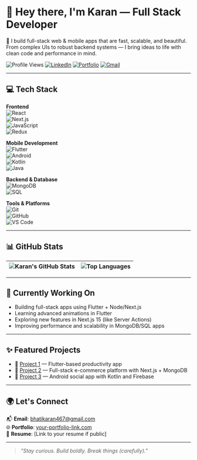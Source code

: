 # 👋 Hey there, I'm Karan — Full Stack Developer

🚀 I build full-stack web & mobile apps that are fast, scalable, and beautiful.  
From complex UIs to robust backend systems — I bring ideas to life with clean code and performance in mind.

![Profile Views](https://komarev.com/ghpvc/?username=Karanbhati11&color=blue)
[![LinkedIn](https://img.shields.io/badge/LinkedIn-blue?style=flat&logo=linkedin)](https://linkedin.com/in/karanbhati) <!-- Replace with your actual LinkedIn URL -->
[![Portfolio](https://img.shields.io/badge/Portfolio-visit-blueviolet?style=flat&logo=vercel)](https://your-portfolio-link.com) <!-- Replace with your portfolio -->
[![Gmail](https://img.shields.io/badge/Gmail-contact-red?style=flat&logo=gmail)](mailto:bhatikaran467@gmail.com)

---

## 💻 Tech Stack

**Frontend**  
![React](https://img.shields.io/badge/-React-61DAFB?style=flat&logo=react&logoColor=000)  
![Next.js](https://img.shields.io/badge/-Next.js-000000?style=flat&logo=nextdotjs&logoColor=white)  
![JavaScript](https://img.shields.io/badge/-JavaScript-F7DF1E?style=flat&logo=javascript&logoColor=000)  
![Redux](https://img.shields.io/badge/-Redux-764ABC?style=flat&logo=redux&logoColor=white)  

**Mobile Development**  
![Flutter](https://img.shields.io/badge/-Flutter-02569B?style=flat&logo=flutter&logoColor=white)  
![Android](https://img.shields.io/badge/-Android-3DDC84?style=flat&logo=android&logoColor=white)  
![Kotlin](https://img.shields.io/badge/-Kotlin-7F52FF?style=flat&logo=kotlin&logoColor=white)  
![Java](https://img.shields.io/badge/-Java-007396?style=flat&logo=java&logoColor=white)  

**Backend & Database**  
![MongoDB](https://img.shields.io/badge/-MongoDB-47A248?style=flat&logo=mongodb&logoColor=white)  
![SQL](https://img.shields.io/badge/-SQL-4479A1?style=flat&logo=mysql&logoColor=white)  

**Tools & Platforms**  
![Git](https://img.shields.io/badge/-Git-F05032?style=flat&logo=git&logoColor=white)  
![GitHub](https://img.shields.io/badge/-GitHub-181717?style=flat&logo=github&logoColor=white)  
![VS Code](https://img.shields.io/badge/-VSCode-007ACC?style=flat&logo=visual-studio-code&logoColor=white)

---

## 📊 GitHub Stats

| <img align="center" src="https://github-readme-stats.vercel.app/api?username=Karanbhati11&show_icons=true&theme=tokyonight&hide_border=true" alt="Karan's GitHub Stats" /> | <img align="center" src="https://github-readme-stats.vercel.app/api/top-langs/?username=Karanbhati11&layout=compact&theme=tokyonight&hide_border=true" alt="Top Languages" /> |
|---|---|

---

## 🧠 Currently Working On
- Building full-stack apps using Flutter + Node/Next.js
- Learning advanced animations in Flutter
- Exploring new features in Next.js 15 (like Server Actions)
- Improving performance and scalability in MongoDB/SQL apps

---

## ✨ Featured Projects

- 🔗 [Project 1](https://github.com/Karanbhati11/project1) — Flutter-based productivity app  
- 🔗 [Project 2](https://github.com/Karanbhati11/project2) — Full-stack e-commerce platform with Next.js + MongoDB  
- 🔗 [Project 3](https://github.com/Karanbhati11/project3) — Android social app with Kotlin and Firebase

---

## 🌍 Let's Connect

📬 **Email**: [bhatikaran467@gmail.com](mailto:bhatikaran467@gmail.com)  
🌐 **Portfolio**: [your-portfolio-link.com](https://your-portfolio-link.com)  
📄 **Resume**: [Link to your resume if public]

---

> _“Stay curious. Build boldly. Break things (carefully).”_

